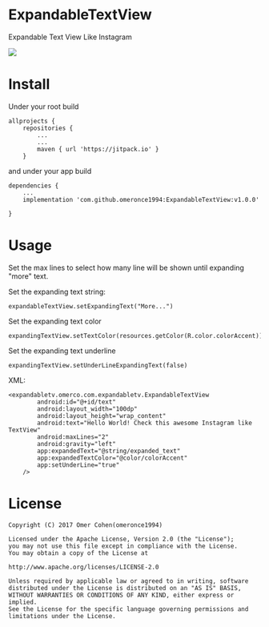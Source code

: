 # ExpandableTextView
Expandable Text View Like Instagram


[![](https://jitpack.io/v/omeronce1994/ExpandableTextView.svg)](https://jitpack.io/#omeronce1994/ExpandableTextView)

# Install

Under your root build

    allprojects {
        repositories {
            ...
            ...
            maven { url 'https://jitpack.io' }
        }
        
and under your app build

    dependencies {
        ...
        implementation 'com.github.omeronce1994:ExpandableTextView:v1.0.0'
        
    }
    
# Usage

Set the max lines to select how many line will be shown until expanding "more" text.

Set the expanding text string:

    expandableTextView.setExpandingText("More...")
    
Set the expanding text color

    expandingTextView.setTextColor(resources.getColor(R.color.colorAccent))
    
Set the expanding text underline 
    
    expandingTextView.setUnderLineExpandingText(false)

XML:

    <expandabletv.omerco.com.expandabletv.ExpandableTextView
            android:id="@+id/text"
            android:layout_width="100dp"
            android:layout_height="wrap_content"
            android:text="Hello World! Check this awesome Instagram like TextView"
            android:maxLines="2"
            android:gravity="left"
            app:expandedText="@string/expanded_text"
            app:expandedTextColor="@color/colorAccent"
            app:setUnderLine="true"
        />

# License
    
    Copyright (C) 2017 Omer Cohen(omeronce1994)
    
    Licensed under the Apache License, Version 2.0 (the "License");
    you may not use this file except in compliance with the License.
    You may obtain a copy of the License at
    
    http://www.apache.org/licenses/LICENSE-2.0
    
    Unless required by applicable law or agreed to in writing, software
    distributed under the License is distributed on an "AS IS" BASIS,
    WITHOUT WARRANTIES OR CONDITIONS OF ANY KIND, either express or implied.
    See the License for the specific language governing permissions and
    limitations under the License.
                            
